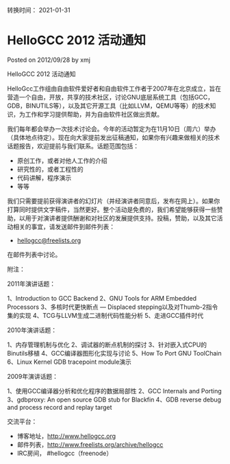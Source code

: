 转换时间： 2021-01-31

# HelloGCC 2012 活动通知
Posted on 2012/09/28 by xmj

HelloGCC 2012 活动通知

HelloGcc工作组由自由软件爱好者和自由软件工作者于2007年在北京成立，旨在营造一个自由，开放，共享的技术社区，讨论GNU底层系统工具（包括GCC，GDB，BINUTILS等），以及其它开源工具（比如LLVM，QEMU等等）的技术知识，为工作和学习提供帮助，并为自由软件社区做出贡献。

我们每年都会举办一次技术讨论会。今年的活动暂定为在11月10日（周六）举办（具体地点待定）。现在向大家提前发出征稿通知，如果你有兴趣来做相关的技术话题报告，欢迎提前与我们联系。话题范围包括：

* 原创工作，或者对他人工作的介绍
* 研究性的，或者工程性的
* 代码讲解，程序演示
* 等等

我们只需要提前获得演讲者的幻灯片（并经演讲者同意后，发布在网上）。如果你打算同时提供文字稿件，当然更好。整个活动是免费的，我们希望能够获得一些赞助，以用于对演讲者提供酬谢和对社区的发展提供支持。投稿，赞助，以及其它活动相关的事宜，请发送邮件到邮件列表：

* hellogcc@freelists.org

在邮件列表中讨论。

附注：

2011年演讲话题：

1、Introduction to GCC Backend
2、GNU Tools for ARM Embedded Processors
3、多核时代更快断点 — Displaced stepping以及对Thumb-2指令集的实现
4、TCG与LLVM生成二进制代码性能分析
5、走进GCC插件时代

2010年演讲话题：

1、内存管理机制与优化
2、调试器的断点机制的探讨
3、针对嵌入式CPU的Binutils移植
4、GCC编译器图形化实现与讨论
5、How To Port GNU ToolChain
6、Linux Kernel GDB tracepoint module演示

2009年演讲话题：

1、使用GCC编译器分析和优化程序的数据局部性
2、GCC Internals and Porting
3、gdbproxy: An open source GDB stub for Blackfin
4、GDB reverse debug and process record and replay target

交流平台：

* 博客地址，http://www.hellogcc.org
* 邮件列表，http://www.freelists.org/archive/hellogcc
* IRC房间， #hellogcc（freenode）
